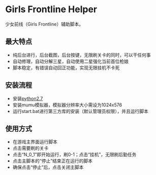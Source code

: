 # Girls Frontline Helper

少女前线（Girls Frontline）辅助脚本。

## 最大特点

- 纯后台进行，后台截图，后台按键，无限刷关卡的同时，可以干任何事
- 自动修理，自动分解三星，自动使用二星强化当前首位枪娘
- 脚本稳定，有错误自动回正功能，实现无限挂机不卡死

## 安装流程

- 安装[python2.7](https://www.python.org/ftp/python/2.7.16/python-2.7.16.amd64.msi)
- 安装mumu模拟器，模拟器分辨率大小需设为1024x576
- 运行start.bat进行第三方库的安装（默认管理员权限），并且运行脚本

## 使用方式

- 在游戏主界面运行脚本
- 点击需要刷的关卡
- 点击“N_0_1”即开始运行，刷0-1；点击“挂机”，无限刷后勤任务
- 点击主脚本的“停止”结束正在运行的脚本
- 确保点击“停止”后，点击关闭主脚本